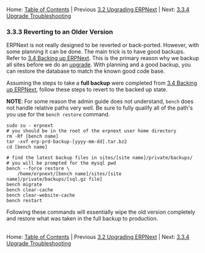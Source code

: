 Home: [Table of Contents](../ "Table of Contents") | Previous [3.2 Upgrading ERPNext](upgrade "Upgrading ERPNext") | Next: [3.3.4 Upgrade Troubleshooting](upgrade-trouble "Upgrade Troubleshooting")

### 3.3.3 Reverting to an Older Version

ERPNext is not really designed to be reverted or back-ported. However, with some planning it can be done. The main trick is to have good backups. Refer to [3.4 Backing up ERPNext](backup "Backing up ERPNext"). This is the primary reason why we backup all sites before we do an [upgrade](upgrade "Upgrading ERPNext"). With planning and a good backup, you can restore the database to match the known good code base.

Assuming the steps to take a **full backup** were completed from [3.4 Backing up ERPNext](backup#Full "Backing up ERPNext"), follow these steps to revert to the backed up state.

**NOTE**: For some reason the admin guide does not understand, `bench` does not handle relative paths very well. Be sure to fully qualify all of the path's you use for the `bench restore` command.

    sudo su - erpnext
    # you should be in the root of the erpnext user home directory
    rm -Rf [bench name]
    tar -xvf erp-prd-backup-[yyyy-mm-dd].tar.bz2
    cd [bench name]
    
    # find the latest backup files in sites/[site name]/private/backups/
    # you will be prompted for the mysql pwd
    bench --force restore \
        /home/erpnext/[bench name]/sites/[site name]/private/backups/[sql.gz file]
    bench migrate
    bench clear-cache
    bench clear-website-cache
    bench restart

Following these commands will essentially wipe the old version completely and restore what was taken in the full backup to production.<br /><br />

Home: [Table of Contents](../ "Table of Contents") | Previous [3.2 Upgrading ERPNext](upgrade "Upgrading ERPNext") | Next: [3.3.4 Upgrade Troubleshooting](upgrade-trouble "Upgrade Troubleshooting")
